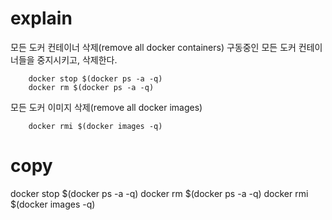 # explain
모든 도커 컨테이너 삭제(remove all docker containers)
구동중인 모든 도커 컨테이너들을 중지시키고, 삭제한다.

```
    docker stop $(docker ps -a -q)
    docker rm $(docker ps -a -q)
```


모든 도커 이미지 삭제(remove all docker images)

```
    docker rmi $(docker images -q)
```

# copy
docker stop $(docker ps -a -q)
docker rm $(docker ps -a -q)
docker rmi $(docker images -q)
